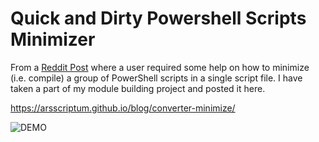 # Quick and Dirty Powershell Scripts Minimizer

From a [Reddit Post](https://www.reddit.com/r/PowerShell/comments/yixmxr/combining_complex_code_into_single_ps1/) where a user required some help on how to
minimize (i.e. compile) a group of PowerShell scripts in a single script file. I have taken a part of my module building project and posted it here.

https://arsscriptum.github.io/blog/converter-minimize/


![DEMO](https://arsscriptum.github.io/blog/converter-minimize/assets/img/posts/converter-minimize/demo.gif)
